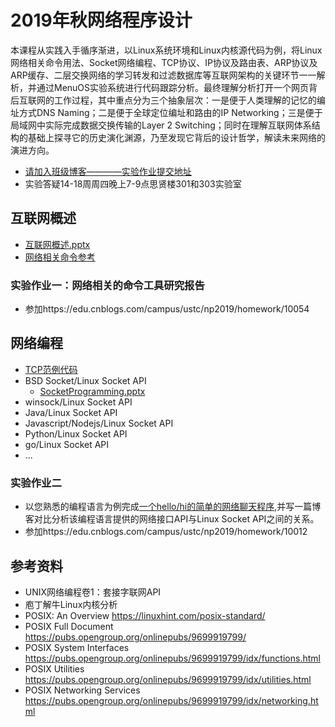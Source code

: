 # 2019年秋网络程序设计

本课程从实践入手循序渐进，以Linux系统环境和Linux内核源代码为例，将Linux网络相关命令用法、Socket网络编程、TCP协议、IP协议及路由表、ARP协议及ARP缓存、二层交换网络的学习转发和过滤数据库等互联网架构的关键环节一一解析，并通过MenuOS实验系统进行代码跟踪分析。最终理解分析打开一个网页背后互联网的工作过程，其中重点分为三个抽象层次：一是便于人类理解的记忆的编址方式DNS Naming；二是便于全球定位编址和路由的IP Networking；三是便于局域网中实际完成数据交换传输的Layer 2 Switching；同时在理解互联网体系结构的基础上探寻它的历史演化渊源，乃至发现它背后的设计哲学，解读未来网络的演进方向。

* [请加入班级博客————实验作业提交地址](http://edu.cnblogs.com/campus/ustc/np2019/join?id=CfDJ8DeHXSeUWr9KtnvAGu7_dX9TjzrnS5kltcFAcolgGsH1Ml6mPMIu6q9UAMMfwfHqJR0gIzf7C_jRP07BFPZdangSzlwCLd1km652ExcGpvRx83yBkPDMWyv4Nbu-sxSLTjqAfZyzS8zoQRBKsdT2f2o)
* 实验答疑14-18周周四晚上7-9点思贤楼301和303实验室

## 互联网概述

* [互联网概述.pptx](https://github.com/mengning/net/raw/master/lab1/%E4%BA%92%E8%81%94%E7%BD%91%E6%A6%82%E8%BF%B0.pptx)
* [网络相关命令参考](https://man.linuxde.net/par/5)

### 实验作业一：网络相关的命令工具研究报告

* 参加https://edu.cnblogs.com/campus/ustc/np2019/homework/10054

## 网络编程

* [TCP范例代码](https://github.com/mengning/net/tree/master/lab2/socket_workspace)
* BSD Socket/Linux Socket API
   * [SocketProgramming.pptx](https://github.com/mengning/net/raw/master/lab2/SocketProgramming.pptx)
* winsock/Linux Socket API
* Java/Linux Socket API
* Javascript/Nodejs/Linux Socket API
* Python/Linux Socket API
* go/Linux Socket API
* ...

### 实验作业二

* 以您熟悉的编程语言为例完成[一个hello/hi的简单的网络聊天程序](https://github.com/mengning/net/tree/master/lab2),并写一篇博客对比分析该编程语言提供的网络接口API与Linux Socket API之间的关系。
* 参加https://edu.cnblogs.com/campus/ustc/np2019/homework/10012

## 参考资料

* UNIX网络编程卷1：套接字联网API
* 庖丁解牛Linux内核分析
* POSIX: An Overview https://linuxhint.com/posix-standard/
* POSIX Full Document https://pubs.opengroup.org/onlinepubs/9699919799/
* POSIX System Interfaces https://pubs.opengroup.org/onlinepubs/9699919799/idx/functions.html
* POSIX Utilities https://pubs.opengroup.org/onlinepubs/9699919799/idx/utilities.html
* POSIX Networking Services https://pubs.opengroup.org/onlinepubs/9699919799/idx/networking.html

